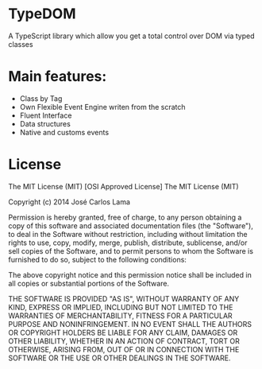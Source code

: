 TypeDOM
=======

A TypeScript library which allow you get a total control over DOM via typed classes


Main features:
=======
- Class by Tag
- Own Flexible Event Engine writen from the scratch
- Fluent Interface
- Data structures
- Native and customs events



License
=======

The MIT License (MIT)
[OSI Approved License]
The MIT License (MIT)

Copyright (c) 2014 José Carlos Lama

Permission is hereby granted, free of charge, to any person obtaining a copy
of this software and associated documentation files (the "Software"), to deal
in the Software without restriction, including without limitation the rights
to use, copy, modify, merge, publish, distribute, sublicense, and/or sell
copies of the Software, and to permit persons to whom the Software is
furnished to do so, subject to the following conditions:

The above copyright notice and this permission notice shall be included in
all copies or substantial portions of the Software.

THE SOFTWARE IS PROVIDED "AS IS", WITHOUT WARRANTY OF ANY KIND, EXPRESS OR
IMPLIED, INCLUDING BUT NOT LIMITED TO THE WARRANTIES OF MERCHANTABILITY,
FITNESS FOR A PARTICULAR PURPOSE AND NONINFRINGEMENT. IN NO EVENT SHALL THE
AUTHORS OR COPYRIGHT HOLDERS BE LIABLE FOR ANY CLAIM, DAMAGES OR OTHER
LIABILITY, WHETHER IN AN ACTION OF CONTRACT, TORT OR OTHERWISE, ARISING FROM,
OUT OF OR IN CONNECTION WITH THE SOFTWARE OR THE USE OR OTHER DEALINGS IN
THE SOFTWARE.
